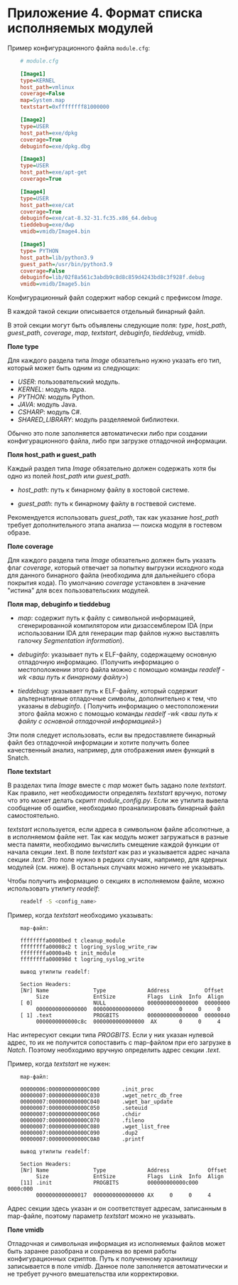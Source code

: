 <div style="page-break-before:always;">
</div>

# <a name="app_module_config"></a>Приложение 4. Формат списка исполняемых модулей

Пример конфигурационного файла `module.cfg`:

```ini
    # module.cfg

    [Image1]
    type=KERNEL
    host_path=vmlinux
    coverage=False
    map=System.map
    textstart=0xffffffff81000000

    [Image2]
    type=USER
    host_path=exe/dpkg
    coverage=True
    debuginfo=exe/dpkg.dbg

    [Image3]
    type=USER
    host_path=exe/apt-get
    coverage=True

    [Image4]
    type=USER
    host_path=exe/cat
    coverage=True
    debuginfo=exe/cat-8.32-31.fc35.x86_64.debug
    tieddebug=exe/dwp
    vmidb=vmidb/Image4.bin

    [Image5]
    type= PYTHON
    host_path=lib/python3.9
    guest_path=/usr/bin/python3.9
    coverage=False
    debuginfo=lib/02f8a561c3abdb9c8d8c859d4243bd8c3f928f.debug
    vmidb=vmidb/Image5.bin
```

Конфигурационный файл содержит набор секций с префиксом *Image*.

В каждой такой секции описывается отдельный бинарный файл.


В этой секции могут быть объявлены следующие поля: *type*, *host_path*, *guest_path*, *coverage*, *map*, *textstart*, *debuginfo*, *tieddebug*, *vmidb*.

**Поле type**

Для каждого раздела типа *Image* обязательно нужно указать его тип, который может быть одним из следующих:

- *USER*: пользовательский модуль.
- *KERNEL*: модуль ядра.
- *PYTHON*: модуль Python.
- *JAVA*: модуль Java.
- *CSHARP*: модуль C#.
- *SHARED_LIBRARY*: модуль разделяемой библиотеки.

Обычно это поле заполняется автоматически либо при создании конфигурационного файла, либо при загрузке отладочной информации.


**Поля host_path и guest_path**

Каждый раздел типа *Image* обязательно должен содержать хотя бы одно из полей *host_path* или *guest_path*.

- *host_path*: путь к бинарному файлу в хостовой системе.

- *guest_path*: путь к бинарному файлу в гоствевой системе.

Рекомендуется использовать *guest_path*, так как указание *host_path* требует дополнительного этапа анализа — поиска модуля в гостевом образе.


**Поле coverage**

Для каждого раздела типа *Image* обязательно должен быть указать флаг *coverage*, который отвечает за попытку выгрузки исходного кода для данного бинарного файла (необходима для дальнейшего сбора покрытия кода). По умолчанию *coverage* установлен в значение "истина" для всех пользовательских модулей.


**Поля map, debuginfo и tieddebug**

- *map*: содержит путь к файлу с символьной информацией, сгенерированной
компилятором или дизассемблером IDA (при использовании IDA для генерации map файлов нужно выставлять галочку *Segmentation information*).

- *debuginfo*: указывает путь к ELF-файлу, содержащему основную отладочную информацию. (Получить информацию о местоположении этого файла можно с помощью команды *readelf -wk <ваш путь к бинарному файлу>*)

- *tieddebug*: указывает путь к ELF-файлу, который содержит альтернативные отладочные символы, дополнительно к тем, что указаны в *debuginfo*. ( Получить информацию о местоположении этого файла можно с помощью команды *readelf -wk <ваш путь к файлу с основной отладочной информацией>*)

Эти поля следует использовать, если вы предоставляете бинарный файл без отладочной информации и хотите получить более качественный анализ, например, для отображения имен функций в Snatch.


**Поле textstart**

<!--TODO: Переписать, так как тут упоминается module_config.py, который a) не существует б) Мы отказались от использования скриптов. -->

В разделах типа *Image* вместе с *map* может быть задано поле *textstart*.
Как правило, нет необходимости определять *textstart* вручную, потому что это может
делать скрипт *module_config.py*. Если же утилита вывела сообщение об ошибке,
необходимо проанализировать бинарный файл самостоятельно.

*textstart* используется, если адреса в символьном файле абсолютные, а в исполняемом файле нет.
Так как модуль может загружаться в разные места памяти, необходимо вычислить смещение каждой функции от начала секции .text.
В поле *textstart* как раз и указывается адрес начала секции *.text*.
Это поле нужно в редких случаях, например, для ядерных модулей (см. ниже). В остальных случаях можно ничего не указывать.

Чтобы получить информацию о секциях в исполняемом файле, можно использовать утилиту *readelf*:

```bash
    readelf -S <config_name>
```

Пример, когда *textstart* необходимо указывать:

```text
    map-файл:

    ffffffffa0000bed t cleanup_module
    ffffffffa00008c2 t logring_syslog_write_raw
    ffffffffa0000a4b t init_module
    ffffffffa000098d t logring_syslog_write

    вывод утилиты readelf:

    Section Headers:
    [Nr] Name              Type             Address           Offset
         Size              EntSize          Flags  Link  Info  Align
    [ 0]                   NULL             0000000000000000  00000000
         0000000000000000  0000000000000000           0     0     0
    [ 1] .text             PROGBITS         0000000000000000  00000040
         0000000000000c8c  0000000000000000  AX       0     0     4
```

Нас интересуют секции типа *PROGBITS*. Если у них указан нулевой адрес, то их не получится
сопоставить с map-файлом при его загрузке в *Natch*.
Поэтому необходимо вручную определить адрес секции *.text*.

Пример, когда *textstart* не нужен:

```text
    map-файл:

    00000006:000000000000C000       .init_proc
    00000007:000000000000C030       .wget_netrc_db_free
    00000007:000000000000C040       .wget_bar_update
    00000007:000000000000C050       .seteuid
    00000007:000000000000C060       .chdir
    00000007:000000000000C070       .fileno
    00000007:000000000000C080       .wget_list_free
    00000007:000000000000C090       .dup2
    00000007:000000000000C0A0       .printf

    вывод утилиты readelf:

    Section Headers:
    [Nr] Name              Type             Address            Offset
         Size              EntSize          Flags  Link  Info  Align
    [11] .init             PROGBITS         000000000000c000   0000c000
         0000000000000017  0000000000000000 AX     0     0     4
```

Адрес секции здесь указан и он соответствует адресам, записанным в map-файле,
поэтому параметр *textstart* можно не указывать.


**Поле vmidb**

Отладочная и символьная информация из исполняемых файлов может быть заранее разобрана и сохранена
во время работы конфигурационных скриптов. Путь к полученному хранилищу записывается в поле *vmidb*. Данное поле заполняется автоматически и не требует ручного вмешательства или корректировки.

